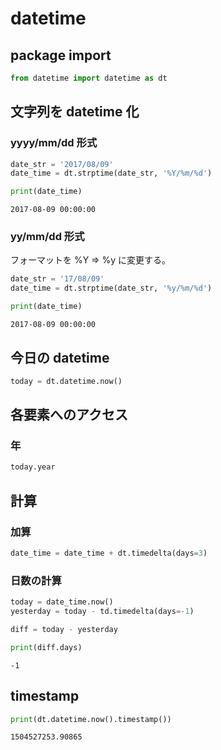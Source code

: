 # datetime

## package import
``` python
from datetime import datetime as dt
```

## 文字列を datetime 化
### yyyy/mm/dd 形式
``` python
date_str = '2017/08/09'
date_time = dt.strptime(date_str, '%Y/%m/%d')

print(date_time)
```

```
2017-08-09 00:00:00
```

### yy/mm/dd 形式
フォーマットを %Y => %y に変更する。

``` python
date_str = '17/08/09'
date_time = dt.strptime(date_str, '%y/%m/%d')

print(date_time)

```
```
2017-08-09 00:00:00
```

## 今日の datetime
``` python
today = dt.datetime.now()

```

## 各要素へのアクセス
### 年
``` python
today.year
```

## 計算
### 加算
``` python
date_time = date_time + dt.timedelta(days=3) 
```
### 日数の計算
``` python
today = date_time.now()
yesterday = today - td.timedelta(days=-1)

diff = today - yesterday

print(diff.days)
```

```
-1
```
## timestamp
``` python
print(dt.datetime.now().timestamp())
```
```
1504527253.90865
```








